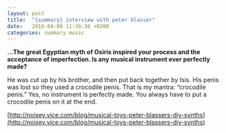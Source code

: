 ```yaml
---
layout: post
title:  "{summary} interview with peter blasser"
date:   2016-04-08 11:36:36 +0200
categories: summary music
---
```

**...The great Egyptian myth of Osiris inspired your process and the acceptance of imperfection. Is any musical instrument ever perfectly made?**

He was cut up by his brother, and then put back together by Isis. His penis was lost so they used a crocodile penis. That is my mantra: “crocodile penis.” Yes, no instrument is perfectly made. You always have to put a crocodile penis on it at the end.

[http://noisey.vice.com/blog/musical-toys-peter-blassers-diy-synths](http://noisey.vice.com/blog/musical-toys-peter-blassers-diy-synths)